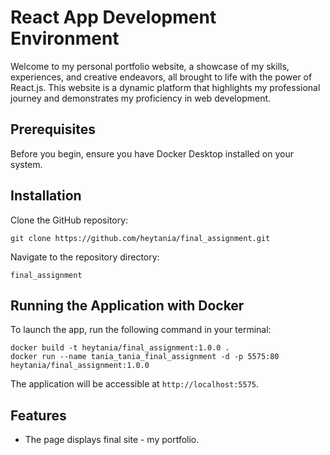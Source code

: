 # React App Development Environment

Welcome to my personal portfolio website, a showcase of my skills, experiences, and creative endeavors, all brought to life with the power of React.js. This website is a dynamic platform that highlights my professional journey and demonstrates my proficiency in web development.

## Prerequisites

Before you begin, ensure you have Docker Desktop installed on your system.

## Installation

Clone the GitHub repository:

```
git clone https://github.com/heytania/final_assignment.git
```

Navigate to the repository directory:

```
final_assignment
```

## Running the Application with Docker

To launch the app, run the following command in your terminal:

```
docker build -t heytania/final_assignment:1.0.0 .
docker run --name tania_tania_final_assignment -d -p 5575:80 heytania/final_assignment:1.0.0
```

The application will be accessible at `http://localhost:5575`.

## Features

- The page displays final site - my portfolio.

